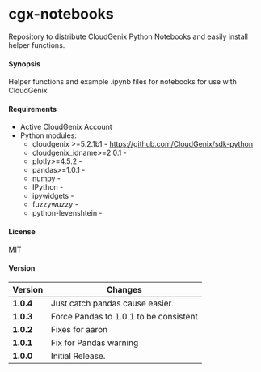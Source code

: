 # cgx-notebooks
Repository to distribute CloudGenix Python Notebooks and easily install helper functions.

#### Synopsis
Helper functions and example .ipynb files for notebooks for use with CloudGenix

#### Requirements
* Active CloudGenix Account
* Python modules:
    * cloudgenix >=5.2.1b1 - <https://github.com/CloudGenix/sdk-python>
    * cloudgenix_idname>=2.0.1 - 
    * plotly>=4.5.2 - 
    * pandas>=1.0.1 - 
    * numpy -
    * IPython - 
    * ipywidgets - 
    * fuzzywuzzy - 
    * python-levenshtein - 

#### License
MIT

#### Version
Version | Changes
------- | --------
**1.0.4**| Just catch pandas cause easier
**1.0.3**| Force Pandas to 1.0.1 to be consistent
**1.0.2**| Fixes for aaron
**1.0.1**| Fix for Pandas warning
**1.0.0**| Initial Release.